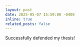 ```yaml
---
layout: post
date: 2025-05-07 15:59:00 -0400
inline: true
related_posts: false
---
```


Successfully defended my thesis!
